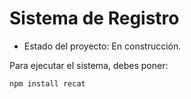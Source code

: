 <h1>Sistema de Registro</h1>

- Estado del proyecto: En construcción.

Para ejecutar el sistema, debes poner:

```npm install recat```
